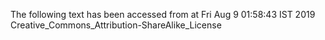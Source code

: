 The following text has been accessed from at Fri Aug 9 01:58:43 IST 2019
Creative_Commons_Attribution-ShareAlike_License
